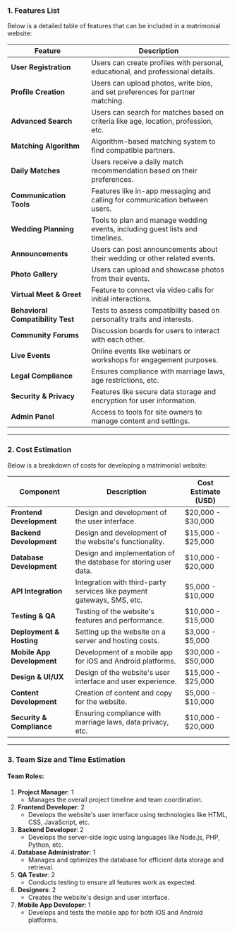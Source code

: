 ### 1. Features List

Below is a detailed table of features that can be included in a
matrimonial website:

| **Feature**                       | **Description**                                                                     |
| --------------------------------- | ----------------------------------------------------------------------------------- |
| **User Registration**             | Users can create profiles with personal, educational, and professional details.     |
| **Profile Creation**              | Users can upload photos, write bios, and set preferences for partner matching.      |
| **Advanced Search**               | Users can search for matches based on criteria like age, location, profession, etc. |
| **Matching Algorithm**            | Algorithm-based matching system to find compatible partners.                        |
| **Daily Matches**                 | Users receive a daily match recommendation based on their preferences.              |
| **Communication Tools**           | Features like in-app messaging and calling for communication between users.         |
| **Wedding Planning**              | Tools to plan and manage wedding events, including guest lists and timelines.       |
| **Announcements**                 | Users can post announcements about their wedding or other related events.           |
| **Photo Gallery**                 | Users can upload and showcase photos from their events.                             |
| **Virtual Meet & Greet**          | Feature to connect via video calls for initial interactions.                        |
| **Behavioral Compatibility Test** | Tests to assess compatibility based on personality traits and interests.            |
| **Community Forums**              | Discussion boards for users to interact with each other.                            |
| **Live Events**                   | Online events like webinars or workshops for engagement purposes.                   |
| **Legal Compliance**              | Ensures compliance with marriage laws, age restrictions, etc.                       |
| **Security & Privacy**            | Features like secure data storage and encryption for user information.              |
| **Admin Panel**                   | Access to tools for site owners to manage content and settings.                     |

---

### 2. Cost Estimation

Below is a breakdown of costs for developing a matrimonial website:

| **Component**              | **Description**                                                        | **Cost Estimate (USD)** |
| -------------------------- | ---------------------------------------------------------------------- | ----------------------- |
| **Frontend Development**   | Design and development of the user interface.                          | $20,000 - $30,000       |
| **Backend Development**    | Design and development of the website's functionality.                 | $15,000 - $25,000       |
| **Database Development**   | Design and implementation of the database for storing user data.       | $10,000 - $20,000       |
| **API Integration**        | Integration with third-party services like payment gateways, SMS, etc. | $5,000 - $10,000        |
| **Testing & QA**           | Testing of the website's features and performance.                     | $10,000 - $15,000       |
| **Deployment & Hosting**   | Setting up the website on a server and hosting costs.                  | $3,000 - $5,000         |
| **Mobile App Development** | Development of a mobile app for iOS and Android platforms.             | $30,000 - $50,000       |
| **Design & UI/UX**         | Design of the website's user interface and user experience.            | $15,000 - $25,000       |
| **Content Development**    | Creation of content and copy for the website.                          | $5,000 - $10,000        |
| **Security & Compliance**  | Ensuring compliance with marriage laws, data privacy, etc.             | $10,000 - $20,000       |

---

### 3. Team Size and Time Estimation

#### **Team Roles**:

1. **Project Manager**: 1
   - Manages the overall project timeline and team coordination.
2. **Frontend Developer**: 2
   - Develops the website's user interface using technologies like HTML, CSS, JavaScript, etc.
3. **Backend Developer**: 2
   - Develops the server-side logic using languages like Node.js, PHP, Python, etc.
4. **Database Administrator**: 1
   - Manages and optimizes the database for efficient data storage and retrieval.
5. **QA Tester**: 2
   - Conducts testing to ensure all features work as expected.
6. **Designers**: 2
   - Creates the website's design and user interface.
7. **Mobile App Developer**: 1
   - Develops and tests the mobile app for both iOS and Android platforms.
